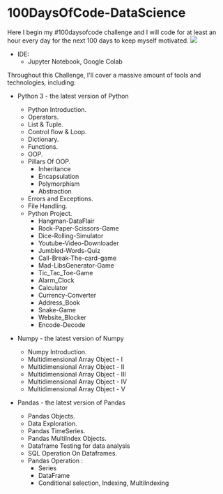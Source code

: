 # 100DaysOfCode-DataScience
Here I begin my #100daysofcode challenge and I will code for at least an hour every day for the next 100 days to keep myself motivated.
<img src="https://res.cloudinary.com/practicaldev/image/fetch/s--3mU8tx77--/c_imagga_scale,f_auto,fl_progressive,h_500,q_auto,w_1000/https://thepracticaldev.s3.amazonaws.com/i/u5d7sosk30lm7pex8lqc.png">

* IDE:
  * Jupyter Notebook, Google Colab

Throughout this Challenge, I'll cover a massive amount of tools and technologies, including:
* Python 3 - the latest version of Python
   * Python Introduction.
   * Operators.
   * List & Tuple.
   * Control flow & Loop.
   * Dictionary.
   * Functions.
   * OOP.
   * Pillars Of OOP.
      * Inheritance
      * Encapsulation
      * Polymorphism
      * Abstraction
   * Errors and Exceptions.
   * File Handling.
   * Python Project.
      * Hangman-DataFlair
      * Rock-Paper-Scissors-Game
      * Dice-Rolling-Simulator
      * Youtube-Video-Downloader
      * Jumbled-Words-Quiz
      * Call-Break-The-card-game
      * Mad-LibsGenerator-Game
      * Tic_Tac_Toe-Game
      * Alarm_Clock
      * Calculator
      * Currency-Converter
      * Address_Book
      * Snake-Game
      * Website_Blocker
      * Encode-Decode

* Numpy - the latest version of Numpy
   * Numpy Introduction.
   * Multidimensional Array Object - I
   * Multidimensional Array Object - II
   * Multidimensional Array Object - III
   * Multidimensional Array Object - IV
   * Multidimensional Array Object - V

* Pandas - the latest version of Pandas
   * Pandas Objects.
   * Data Exploration.
   * Pandas TimeSeries.
   * Pandas MultiIndex Objects.
   * Dataframe Testing for data analysis
   * SQL Operation On Dataframes.
   * Pandas Operation :
      * Series
      * DataFrame
      * Conditional selection, Indexing, MultiIndexing

